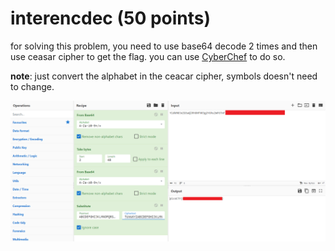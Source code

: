 # interencdec (50 points)
for solving this problem, you need to use base64 decode 2 times and then use ceasar cipher to get the flag. you can use [CyberChef](https://gchq.github.io/CyberChef/) to do so.

**note**: just convert the alphabet in the ceacar cipher, symbols doesn't need to change.

![cyberchef solution](../statics/interencdec_01.png)